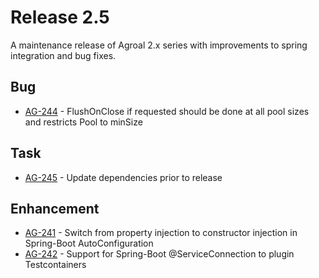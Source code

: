 # Release 2.5

A maintenance release of Agroal 2.x series with improvements to spring integration and bug fixes.

## Bug
* [AG-244](https://issues.jboss.org/browse/AG-244) - FlushOnClose if requested should be done at all pool sizes and restricts Pool to minSize

## Task
* [AG-245](https://issues.jboss.org/browse/AG-245) - Update dependencies prior to release

## Enhancement
* [AG-241](https://issues.jboss.org/browse/AG-241) - Switch from property injection to constructor injection in Spring-Boot AutoConfiguration
* [AG-242](https://issues.jboss.org/browse/AG-242) - Support for Spring-Boot @ServiceConnection to plugin Testcontainers
